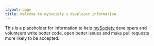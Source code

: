 ```yaml
---
layout: page
title: Welcome to mySociety's developer information.
---
```


<p>This is a placeholder for information to help <a href="http://mysociety.org">mySociety</a> developers and volunteers write better code, open better issues and make pull requests more likely to be accepted.</p>